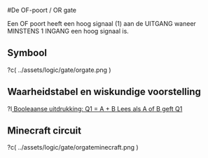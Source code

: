 #De OF-poort / OR gate

Een OF poort heeft een hoog signaal (1) aan de UITGANG waneer MINSTENS 1 INGANG een hoog signaal is.

## Symbool

?c(
../assets/logic/gate/orgate.png
)

## Waarheidstabel en wiskundige voorstelling

?l[
Booleaanse uitdrukking: Q1 = A + B
Lees als A of B geft Q1
](
../assets/logic/gate/orgatetruthtable.png
)

## Minecraft circuit
?c(
../assets/logic/gate/orgateminecraft.png
)
